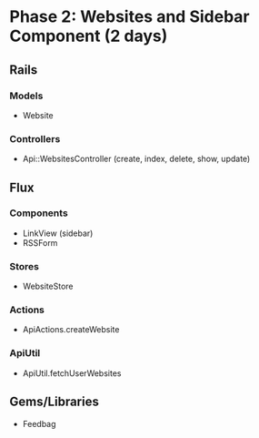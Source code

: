 # Phase 2: Websites and Sidebar Component (2 days)

## Rails
### Models
* Website

### Controllers
* Api::WebsitesController (create, index, delete, show, update)

## Flux
### Components
* LinkView (sidebar)
* RSSForm

### Stores
* WebsiteStore

### Actions
* ApiActions.createWebsite

### ApiUtil
* ApiUtil.fetchUserWebsites

## Gems/Libraries
* Feedbag
